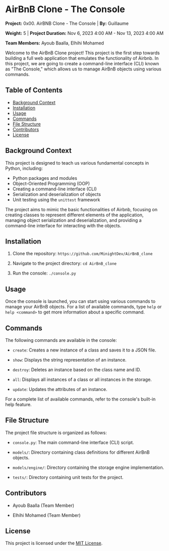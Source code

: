 # AirBnB Clone - The Console

**Project:** 0x00. AirBNB Clone - The Console | **By:** Guillaume

**Weight:** 5 | **Project Duration:** Nov 6, 2023 4:00 AM - Nov 13, 2023 4:00 AM 

**Team Members:** Ayoub Baalla, Elhihi Mohamed

Welcome to the AirBnB Clone project! This project is the first step towards building a full web application that emulates the functionality of Airbnb. In this project, we are going to create a command-line interface (CLI) known as "The Console," which allows us to manage AirBnB objects using various commands.

## Table of Contents

- [Background Context](#background-context)
- [Installation](#installation)
- [Usage](#usage)  
- [Commands](#commands)
- [File Structure](#file-structure)
- [Contributors](#contributors)  
- [License](#license)

## Background Context

This project is designed to teach us various fundamental concepts in Python, including: 

- Python packages and modules
- Object-Oriented Programming (OOP)
- Creating a command-line interface (CLI)
- Serialization and deserialization of objects
- Unit testing using the `unittest` framework

The project aims to mimic the basic functionalities of Airbnb, focusing on creating classes to represent different elements of the application, managing object serialization and deserialization, and providing a command-line interface for interacting with the objects.

## Installation

1. Clone the repository:
`https://github.com/MinightDev/AirBnB_clone`

2. Navigate to the project directory:
`cd AirBnB_clone`

3. Run the console:
`./console.py`

## Usage

Once the console is launched, you can start using various commands to manage your AirBnB objects. For a list of available commands, type `help` or `help <command>` to get more information about a specific command.

## Commands

The following commands are available in the console:

- `create`: Creates a new instance of a class and saves it to a JSON file.

- `show`: Displays the string representation of an instance.

- `destroy`: Deletes an instance based on the class name and ID.

- `all`: Displays all instances of a class or all instances in the storage.

- `update`: Updates the attributes of an instance.

For a complete list of available commands, refer to the console's built-in help feature.

## File Structure

The project file structure is organized as follows:

- `console.py`: The main command-line interface (CLI) script.

- `models/`: Directory containing class definitions for different AirBnB objects.

- `models/engine/`: Directory containing the storage engine implementation.

- `tests/`: Directory containing unit tests for the project.

## Contributors

- Ayoub Baalla (Team Member)

- Elhihi Mohamed (Team Member)

## License

This project is licensed under the [MIT License](LICENSE).
